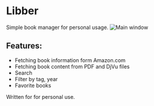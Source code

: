# Libber
Simple book manager for personal usage.
![Main window](http://i.imgur.com/XffxKB7.png)

## Features:
* Fetching book information form Amazon.com
* Fetching book content from PDF and DjVu files
* Search
* Filter by tag, year
* Favorite books

Written for for personal use.